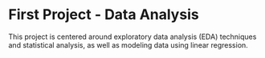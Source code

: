 # First Project - Data Analysis

This project is centered around exploratory data 
analysis (EDA) techniques and statistical analysis, 
as well as modeling data using linear regression.